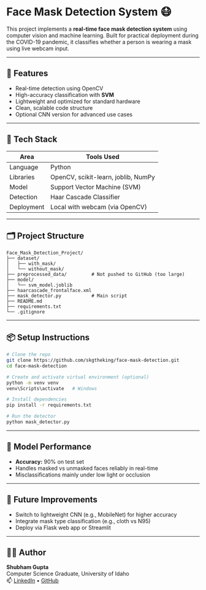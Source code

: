 # Face Mask Detection System 😷

This project implements a **real-time face mask detection system** using computer vision and machine learning. Built for practical deployment during the COVID-19 pandemic, it classifies whether a person is wearing a mask using live webcam input.

---

## 🚀 Features
- Real-time detection using OpenCV
- High-accuracy classification with **SVM**
- Lightweight and optimized for standard hardware
- Clean, scalable code structure
- Optional CNN version for advanced use cases

---

## 🧠 Tech Stack

| Area            | Tools Used                             |
|-----------------|-----------------------------------------|
| Language        | Python                                  |
| Libraries       | OpenCV, scikit-learn, joblib, NumPy     |
| Model           | Support Vector Machine (SVM)            |
| Detection       | Haar Cascade Classifier                 |
| Deployment      | Local with webcam (via OpenCV)          |

---

## 🗂 Project Structure

```
Face_Mask_Detection_Project/
├── dataset/
│   ├── with_mask/
│   └── without_mask/
├── preprocessed_data/         # Not pushed to GitHub (too large)
├── model/
│   └── svm_model.joblib
├── haarcascade_frontalface.xml
├── mask_detector.py           # Main script
├── README.md
├── requirements.txt
└── .gitignore
```

---

## 📦 Setup Instructions

```bash
# Clone the repo
git clone https://github.com/skgtheking/face-mask-detection.git
cd face-mask-detection

# Create and activate virtual environment (optional)
python -m venv venv
venv\Scripts\activate   # Windows

# Install dependencies
pip install -r requirements.txt

# Run the detector
python mask_detector.py
```

---

## 🧪 Model Performance

- **Accuracy:** 90% on test set
- Handles masked vs unmasked faces reliably in real-time
- Misclassifications mainly under low light or occlusion

---

## 📌 Future Improvements

- Switch to lightweight CNN (e.g., MobileNet) for higher accuracy
- Integrate mask type classification (e.g., cloth vs N95)
- Deploy via Flask web app or Streamlit

---

## 🧑‍💻 Author

**Shubham Gupta**  
Computer Science Graduate, University of Idaho  
📫 [LinkedIn](https://www.linkedin.com/in/shubham-gupta-891a831b2) • [GitHub](https://github.com/skgtheking)
